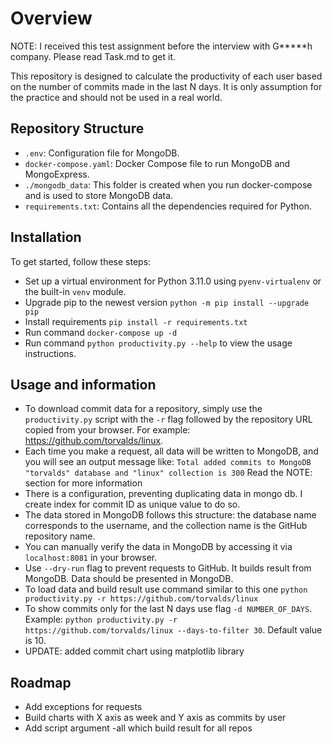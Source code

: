 # Overview
NOTE: I received this test assignment before the interview with G*****h company. Please read Task.md to get it.

This repository is designed to calculate the productivity of each user based on the number of commits made in the last N days. It is only assumption for the practice and should not be used in a real world.

## Repository Structure
- `.env`: Configuration file for MongoDB.
- `docker-compose.yaml`: Docker Compose file to run MongoDB and MongoExpress.
- `./mongodb_data`: This folder is created when you run docker-compose and is used to store MongoDB data.
- `requirements.txt`: Contains all the dependencies required for Python.

## Installation
To get started, follow these steps:
- Set up a virtual environment for Python 3.11.0 using `pyenv-virtualenv` or the built-in `venv` module.
- Upgrade pip to the newest version `python -m pip install --upgrade pip`
- Install requirements `pip install -r requirements.txt`
- Run command `docker-compose up -d`
- Run command `python productivity.py --help` to view the usage instructions.

## Usage and information
- To download commit data for a repository, simply use the `productivity.py` script with the `-r` flag followed by the repository URL copied from your browser. For example: https://github.com/torvalds/linux.
- Each time you make a request, all data will be written to MongoDB, and you will see an output message like:
   `Total added commits to MongoDB "torvalds" database and "linux" collection is 300`
    Read the NOTE: section for more information
- There is a configuration, preventing duplicating data in mongo db. I create index for commit ID as unique value to do so.
- The data stored in MongoDB follows this structure: the database name corresponds to the username, and the collection name is the GitHub repository name. 
- You can manually verify the data in MongoDB by accessing it via `localhost:8081` in your browser.
- Use `--dry-run` flag to prevent requests to GitHub. It builds result from MongoDB. Data should be presented in MongoDB.
- To load data and build result use command similar to this one `python productivity.py -r https://github.com/torvalds/linux`
- To show commits only for the last N days use flag `-d NUMBER_OF_DAYS`. Example: `python productivity.py -r https://github.com/torvalds/linux --days-to-filter 30`. Default value is 10.
- UPDATE: added commit chart using matplotlib library

## Roadmap
- Add exceptions for requests
- Build charts with X axis as week and Y axis as commits by user
- Add script argument -all which build result for all repos